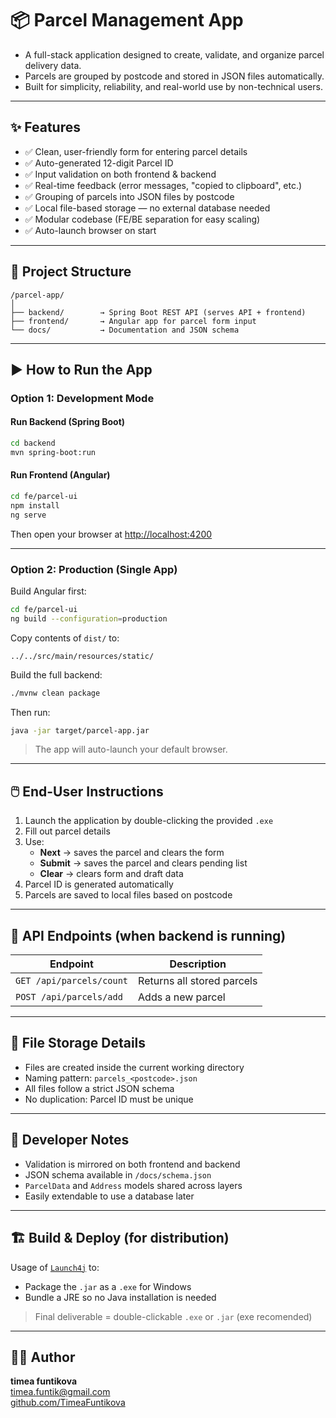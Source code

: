 # 📦 Parcel Management App

- A full-stack application designed to create, validate, and organize parcel delivery data.
- Parcels are grouped by postcode and stored in JSON files automatically.
- Built for simplicity, reliability, and real-world use by non-technical users.

---

## ✨ Features

- ✅ Clean, user-friendly form for entering parcel details
- ✅ Auto-generated 12-digit Parcel ID
- ✅ Input validation on both frontend & backend
- ✅ Real-time feedback (error messages, "copied to clipboard", etc.)
- ✅ Grouping of parcels into JSON files by postcode
- ✅ Local file-based storage — no external database needed
- ✅ Modular codebase (FE/BE separation for easy scaling)
- ✅ Auto-launch browser on start

---

## 🧱 Project Structure

```plaintext
/parcel-app/
│
├── backend/        → Spring Boot REST API (serves API + frontend)
├── frontend/       → Angular app for parcel form input
└── docs/           → Documentation and JSON schema
```

---

## ▶️ How to Run the App

### Option 1: Development Mode

#### Run Backend (Spring Boot)
```bash
cd backend
mvn spring-boot:run
```

#### Run Frontend (Angular)
```bash
cd fe/parcel-ui
npm install
ng serve
```

Then open your browser at [http://localhost:4200](http://localhost:4200)

---

### Option 2: Production (Single App)
Build Angular first:
```bash
cd fe/parcel-ui
ng build --configuration=production
```

Copy contents of `dist/` to:
```
../../src/main/resources/static/
```

Build the full backend:
```bash
./mvnw clean package
```

Then run:
```bash
java -jar target/parcel-app.jar
```

> The app will auto-launch your default browser.

---

## 🖱️ End-User Instructions

1. Launch the application by double-clicking the provided `.exe`
2. Fill out parcel details
3. Use:
   - **Next** → saves the parcel and clears the form
   - **Submit** → saves the parcel and clears pending list
   - **Clear** → clears form and draft data
4. Parcel ID is generated automatically
5. Parcels are saved to local files based on postcode

---

## 🔌 API Endpoints (when backend is running)

| Endpoint                 | Description                   |
|--------------------------|-------------------------------|
| `GET /api/parcels/count` | Returns all stored parcels    |
| `POST /api/parcels/add`  | Adds a new parcel             |

---

## 📁 File Storage Details

- Files are created inside the current working directory
- Naming pattern: `parcels_<postcode>.json`
- All files follow a strict JSON schema
- No duplication: Parcel ID must be unique

---

## 🔧 Developer Notes

- Validation is mirrored on both frontend and backend
- JSON schema available in `/docs/schema.json`
- `ParcelData` and `Address` models shared across layers
- Easily extendable to use a database later

---

## 🏗️ Build & Deploy (for distribution)

Usage of [`Launch4j`](http://launch4j.sourceforge.net/) to:

- Package the `.jar` as a `.exe` for Windows
- Bundle a JRE so no Java installation is needed

> Final deliverable = double-clickable `.exe` or `.jar` (exe recomended)

---

## 👨‍💻 Author

**timea funtikova**  
timea.funtik@gmail.com  
[github.com/TimeaFuntikova](https://github.com/TimeaFuntikova)
